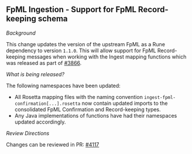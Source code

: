 ## FpML Ingestion - Support for FpML Record-keeping schema

*Background*

This change updates the version of the upstream FpML as a Rune dependency to version `1.1.0`. This will allow support for FpML Record-keeping messages when working with the Ingest mapping functions which was released as part of [#3866](https://github.com/finos/common-domain-model/issues/3836).  

*What is being released?*

The following namespaces have been updated:

- All Rosetta mapping files with the naming convention `ingest-fpml-confirmation[...].rosetta` now contain updated imports to the consolidated FpML Confirmation and Record-keeping types.
- Any Java implementations of functions have had their namespaces updated accordingly.

*Review Directions*

Changes can be reviewed in PR: [#4117](https://github.com/finos/common-domain-model/pull/4117)

